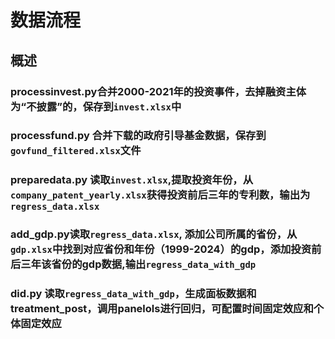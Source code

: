 # 数据流程

## 概述

### processinvest.py合并2000-2021年的投资事件，去掉融资主体为“不披露”的，保存到`invest.xlsx`中

### processfund.py 合并下载的政府引导基金数据，保存到`govfund_filtered.xlsx`文件

### preparedata.py 读取`invest.xlsx`,提取投资年份，从 `company_patent_yearly.xlsx`获得投资前后三年的专利数，输出为`regress_data.xlsx`

### add_gdp.py读取`regress_data.xlsx`, 添加公司所属的省份，从`gdp.xlsx`中找到对应省份和年份（1999-2024）的gdp，添加投资前后三年该省份的gdp数据,输出`regress_data_with_gdp`

### did.py 读取`regress_data_with_gdp`，生成面板数据和treatment_post，调用panelols进行回归，可配置时间固定效应和个体固定效应


